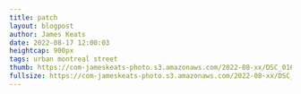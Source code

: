 ```yaml
---
title: patch
layout: blogpost
author: James Keats
date: 2022-08-17 12:00:03
heightcap: 900px
tags: urban montreal street
thumb: https://com-jameskeats-photo.s3.amazonaws.com/2022-08-xx/DSC_0160_thumb.jpg
fullsize: https://com-jameskeats-photo.s3.amazonaws.com/2022-08-xx/DSC_0160.jpg
---
```

